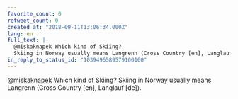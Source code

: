 ```yaml
---
favorite_count: 0
retweet_count: 0
created_at: "2018-09-11T13:06:34.000Z"
lang: en
full_text: |-
  @miskaknapek Which kind of Skiing?
  Skiing in Norway usually means Langrenn (Cross Country [en], Langlauf [de]).
in_reply_to_status_id: "1039496589579100160"
---
```


[@miskaknapek](https://twitter.com/miskaknapek) Which kind of Skiing? Skiing in
Norway usually means Langrenn (Cross Country [en], Langlauf [de]).
